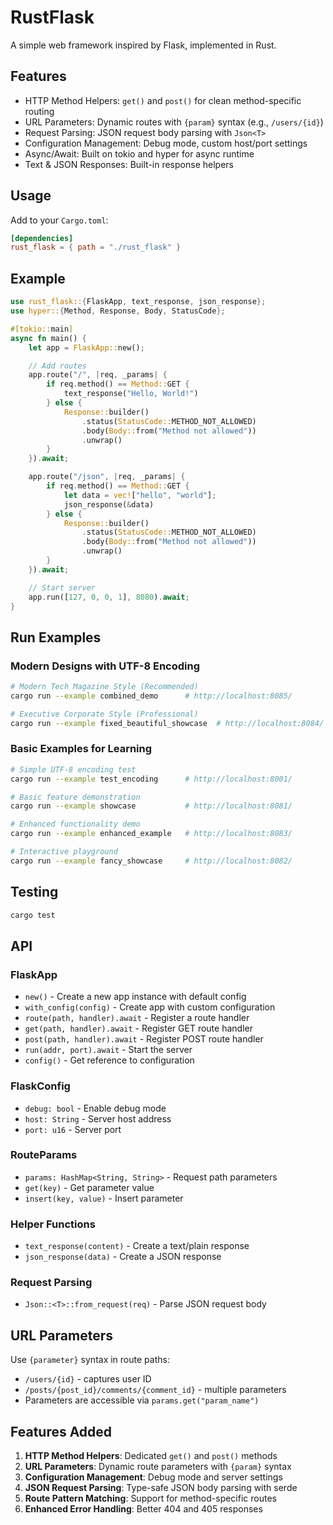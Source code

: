 # RustFlask

A simple web framework inspired by Flask, implemented in Rust.

## Features

- HTTP Method Helpers: `get()` and `post()` for clean method-specific routing
- URL Parameters: Dynamic routes with `{param}` syntax (e.g., `/users/{id}`)
- Request Parsing: JSON request body parsing with `Json<T>`
- Configuration Management: Debug mode, custom host/port settings
- Async/Await: Built on tokio and hyper for async runtime
- Text & JSON Responses: Built-in response helpers

## Usage

Add to your `Cargo.toml`:

```toml
[dependencies]
rust_flask = { path = "./rust_flask" }
```

## Example

```rust
use rust_flask::{FlaskApp, text_response, json_response};
use hyper::{Method, Response, Body, StatusCode};

#[tokio::main]
async fn main() {
    let app = FlaskApp::new();

    // Add routes
    app.route("/", |req, _params| {
        if req.method() == Method::GET {
            text_response("Hello, World!")
        } else {
            Response::builder()
                .status(StatusCode::METHOD_NOT_ALLOWED)
                .body(Body::from("Method not allowed"))
                .unwrap()
        }
    }).await;

    app.route("/json", |req, _params| {
        if req.method() == Method::GET {
            let data = vec!["hello", "world"];
            json_response(&data)
        } else {
            Response::builder()
                .status(StatusCode::METHOD_NOT_ALLOWED)
                .body(Body::from("Method not allowed"))
                .unwrap()
        }
    }).await;

    // Start server
    app.run([127, 0, 0, 1], 8080).await;
}
```

## Run Examples

### Modern Designs with UTF-8 Encoding
```bash
# Modern Tech Magazine Style (Recommended)
cargo run --example combined_demo      # http://localhost:8085/

# Executive Corporate Style (Professional)
cargo run --example fixed_beautiful_showcase  # http://localhost:8084/
```

### Basic Examples for Learning
```bash
# Simple UTF-8 encoding test
cargo run --example test_encoding      # http://localhost:8001/

# Basic feature demonstration
cargo run --example showcase           # http://localhost:8081/

# Enhanced functionality demo
cargo run --example enhanced_example   # http://localhost:8083/

# Interactive playground
cargo run --example fancy_showcase     # http://localhost:8082/
```

## Testing

```bash
cargo test
```

## API

### FlaskApp

- `new()` - Create a new app instance with default config
- `with_config(config)` - Create app with custom configuration
- `route(path, handler).await` - Register a route handler
- `get(path, handler).await` - Register GET route handler
- `post(path, handler).await` - Register POST route handler  
- `run(addr, port).await` - Start the server
- `config()` - Get reference to configuration

### FlaskConfig

- `debug: bool` - Enable debug mode
- `host: String` - Server host address  
- `port: u16` - Server port

### RouteParams

- `params: HashMap<String, String>` - Request path parameters
- `get(key)` - Get parameter value
- `insert(key, value)` - Insert parameter

### Helper Functions

- `text_response(content)` - Create a text/plain response
- `json_response(data)` - Create a JSON response

### Request Parsing

- `Json::<T>::from_request(req)` - Parse JSON request body

## URL Parameters

Use `{parameter}` syntax in route paths:
- `/users/{id}` - captures user ID
- `/posts/{post_id}/comments/{comment_id}` - multiple parameters
- Parameters are accessible via `params.get("param_name")`

## Features Added

1. **HTTP Method Helpers**: Dedicated `get()` and `post()` methods
2. **URL Parameters**: Dynamic route parameters with `{param}` syntax
3. **Configuration Management**: Debug mode and server settings
4. **JSON Request Parsing**: Type-safe JSON body parsing with serde
5. **Route Pattern Matching**: Support for method-specific routes
6. **Enhanced Error Handling**: Better 404 and 405 responses
